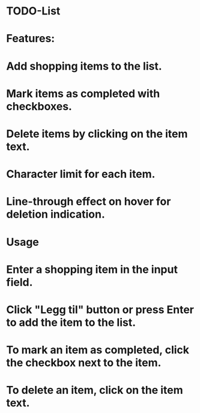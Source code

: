# TODO-List
# Features:
# Add shopping items to the list.
# Mark items as completed with checkboxes.
# Delete items by clicking on the item text.
# Character limit for each item.
# Line-through effect on hover for deletion indication.

# Usage
# Enter a shopping item in the input field.
# Click "Legg til" button or press Enter to add the item to the list.
# To mark an item as completed, click the checkbox next to the item.
# To delete an item, click on the item text.
